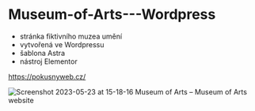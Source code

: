 # Museum-of-Arts---Wordpress
- stránka fiktivního muzea umění
- vytvořená ve Wordpressu
- šablona Astra
- nástroj Elementor

https://pokusnyweb.cz/

![Screenshot 2023-05-23 at 15-18-16 Museum of Arts – Museum of Arts website](https://github.com/dostalovamagdalena/Museum-of-Arts---Wordpress/assets/126899248/b6214c79-463d-4bfc-a9ce-5533cef7ff9e)
